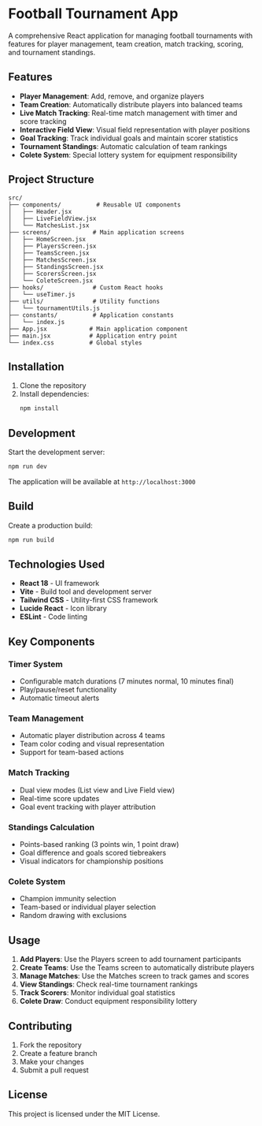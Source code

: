 # Football Tournament App

A comprehensive React application for managing football tournaments with features for player management, team creation, match tracking, scoring, and tournament standings.

## Features

- **Player Management**: Add, remove, and organize players
- **Team Creation**: Automatically distribute players into balanced teams
- **Live Match Tracking**: Real-time match management with timer and score tracking
- **Interactive Field View**: Visual field representation with player positions
- **Goal Tracking**: Track individual goals and maintain scorer statistics
- **Tournament Standings**: Automatic calculation of team rankings
- **Colete System**: Special lottery system for equipment responsibility

## Project Structure

```
src/
├── components/          # Reusable UI components
│   ├── Header.jsx
│   ├── LiveFieldView.jsx
│   └── MatchesList.jsx
├── screens/            # Main application screens
│   ├── HomeScreen.jsx
│   ├── PlayersScreen.jsx
│   ├── TeamsScreen.jsx
│   ├── MatchesScreen.jsx
│   ├── StandingsScreen.jsx
│   ├── ScorersScreen.jsx
│   └── ColeteScreen.jsx
├── hooks/              # Custom React hooks
│   └── useTimer.js
├── utils/              # Utility functions
│   └── tournamentUtils.js
├── constants/          # Application constants
│   └── index.js
├── App.jsx            # Main application component
├── main.jsx           # Application entry point
└── index.css          # Global styles
```

## Installation

1. Clone the repository
2. Install dependencies:
   ```bash
   npm install
   ```

## Development

Start the development server:
```bash
npm run dev
```

The application will be available at `http://localhost:3000`

## Build

Create a production build:
```bash
npm run build
```

## Technologies Used

- **React 18** - UI framework
- **Vite** - Build tool and development server
- **Tailwind CSS** - Utility-first CSS framework
- **Lucide React** - Icon library
- **ESLint** - Code linting

## Key Components

### Timer System
- Configurable match durations (7 minutes normal, 10 minutes final)
- Play/pause/reset functionality
- Automatic timeout alerts

### Team Management
- Automatic player distribution across 4 teams
- Team color coding and visual representation
- Support for team-based actions

### Match Tracking
- Dual view modes (List view and Live Field view)
- Real-time score updates
- Goal event tracking with player attribution

### Standings Calculation
- Points-based ranking (3 points win, 1 point draw)
- Goal difference and goals scored tiebreakers
- Visual indicators for championship positions

### Colete System
- Champion immunity selection
- Team-based or individual player selection
- Random drawing with exclusions

## Usage

1. **Add Players**: Use the Players screen to add tournament participants
2. **Create Teams**: Use the Teams screen to automatically distribute players
3. **Manage Matches**: Use the Matches screen to track games and scores
4. **View Standings**: Check real-time tournament rankings
5. **Track Scorers**: Monitor individual goal statistics
6. **Colete Draw**: Conduct equipment responsibility lottery

## Contributing

1. Fork the repository
2. Create a feature branch
3. Make your changes
4. Submit a pull request

## License

This project is licensed under the MIT License.